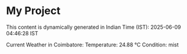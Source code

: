 # My Project

This content is dynamically generated in Indian Time (IST): 2025-06-09 04:46:28 IST


Current Weather in Coimbatore:
Temperature: 24.88 °C
Condition: mist
